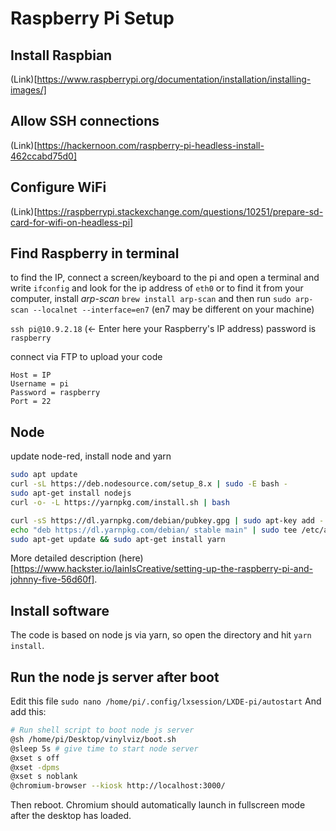 # Raspberry Pi Setup


## Install Raspbian

(Link)[https://www.raspberrypi.org/documentation/installation/installing-images/]


## Allow SSH connections

(Link)[https://hackernoon.com/raspberry-pi-headless-install-462ccabd75d0]

## Configure WiFi

(Link)[https://raspberrypi.stackexchange.com/questions/10251/prepare-sd-card-for-wifi-on-headless-pi]


## Find Raspberry in terminal

to find the IP, connect a screen/keyboard to the pi and open a terminal and write `ifconfig` and look for the ip address of `eth0` 
or to find it from your computer, install *arp-scan* `brew install arp-scan` and then run `sudo arp-scan --localnet --interface=en7` (en7 may be different on your machine)

`ssh pi@10.9.2.18` (← Enter here your Raspberry's IP address) password is `raspberry`

connect via FTP to upload your code 
```
Host = IP
Username = pi
Password = raspberry
Port = 22
```

## Node

update node-red, install node and yarn

```sh
sudo apt update
curl -sL https://deb.nodesource.com/setup_8.x | sudo -E bash - 
sudo apt-get install nodejs 
curl -o- -L https://yarnpkg.com/install.sh | bash 

curl -sS https://dl.yarnpkg.com/debian/pubkey.gpg | sudo apt-key add -
echo "deb https://dl.yarnpkg.com/debian/ stable main" | sudo tee /etc/apt/sources.list.d/yarn.list
sudo apt-get update && sudo apt-get install yarn
```

More detailed description (here)[https://www.hackster.io/IainIsCreative/setting-up-the-raspberry-pi-and-johnny-five-56d60f].

## Install software

The code is based on node js via yarn, so open the directory and hit `yarn install`.


## Run the node js server after boot

Edit this file
`sudo nano /home/pi/.config/lxsession/LXDE-pi/autostart`
And add this:
```sh
# Run shell script to boot node js server
@sh /home/pi/Desktop/vinylviz/boot.sh
@sleep 5s # give time to start node server
@xset s off
@xset -dpms
@xset s noblank
@chromium-browser --kiosk http://localhost:3000/
```
Then reboot. Chromium should automatically launch in fullscreen mode after the desktop has loaded.